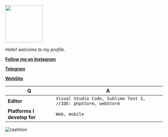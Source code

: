 <img src="https://blog.joypixels.com/content/images/2019/06/waving_hand_sign_1024.gif" width="120"/>

<i>Hello! welcome to my profile.</i>


[**Follow me on Instagram**](https://instagram.com/emrebakkal0)

[**Telegram**](https://t.me/rashtion)

[**WebSite**](https://emre-bakkal.com)

Q | A
--- | --- 
**Editor**  | `Visual Studio Code, Sublime Text 3, //IDE: phpStorm, webStorm`
**Platforms I develop for** | `Web, mobile`

<p align="center">&nbsp;<img align="left" src="https://github-readme-stats.vercel.app/api?username=rashtion&theme=algolia&show_icons=true" alt="rashtion"/></p>


